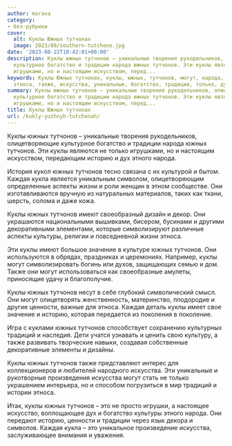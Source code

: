 ```yaml
---
author: morava
category:
- без-рубрики
cover:
  alt: Куклы Южных тутчонах
  image: 2023/08/southern-tutchone.jpg
date: '2023-08-22T10:42:01+00:00'
description: Куклы южных тутчонов – уникальные творения рукодельников, олицетворяющие
  культурное богатство и традиции народа южных тутчонов. Эти куклы являются не только
  игрушками, но и настоящим искусством, перед...
keywords: Куклы Южных тутчонах, куклы, южных, тутчонов, могут, народа, историю, каждая,
  этноса, также, искусства, уникальные, богатство, традиции, только, дух
summary: Куклы южных тутчонов – уникальные творения рукодельников, олицетворяющие
  культурное богатство и традиции народа южных тутчонов. Эти куклы являются не только
  игрушками, но и настоящим искусством, перед...
title: Куклы Южных тутчонах
url: /kukly-yuzhnyh-tutchonah/
---
```


Куклы южных тутчонов – уникальные творения рукодельников, олицетворяющие культурное богатство и традиции народа южных тутчонов. Эти куклы являются не только игрушками, но и настоящим искусством, передающим историю и дух этного народа.

История кукол южных тутчонов тесно связана с их культурой и бытом. Каждая кукла является уникальным символом, олицетворяющим определенные аспекты жизни и роли женщин в этном сообществе. Они изготавливаются вручную из натуральных материалов, таких как ткани, шерсть, солома и даже кожа.

Куклы южных тутчонов имеют своеобразный дизайн и декор. Они украшаются национальными вышивками, бисером, бусинами и другими декоративными элементами, которые символизируют различные аспекты культуры, религии и повседневной жизни этноса.

Эти куклы имеют большое значение в культуре южных тутчонов. Они используются в обрядах, праздниках и церемониях. Например, куклы могут символизировать богинь или духов, защищающих семью и дом. Также они могут использоваться как своеобразные амулеты, приносящие удачу и благополучие.

Куклы южных тутчонов несут в себе глубокий символический смысл. Они могут олицетворять женственность, материнство, плодородие и другие ценности, важные для этноса. Каждая деталь куклы имеет свое значение и историю, которая передается из поколения в поколение.

Игра с куклами южных тутчонов способствует сохранению культурных традиций и наследия. Дети учатся узнавать и ценить свою культуру, а также развивать творческие навыки, создавая собственные декоративные элементы и дизайны.

Куклы южных тутчонов также представляют интерес для коллекционеров и любителей народного искусства. Эти уникальные и рукотворные произведения искусства могут стать не только украшением интерьера, но и способом погрузиться в мир традиций и истории этноса.

Итак, куклы южных тутчонов – это не просто игрушки, а настоящее искусство, воплощающее дух и богатство культуры этного народа. Они передают историю, ценности и традиции через язык декора и символов. Каждая кукла – это уникальное произведение искусства, заслуживающее внимания и уважения.